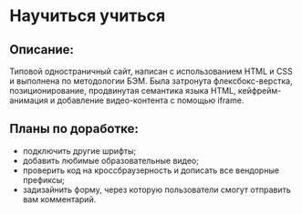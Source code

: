 # Научиться учиться

## Описание:
Типовой одностраничный сайт, написан с использованием HTML и CSS и выполнена по методологии БЭМ.
Была затронута флексбокс-верстка, позиционирование, продвинутая семантика языка HTML, кейфрейм-анимация  и добавление видео-контента с помощью iframe.

## Планы по доработке:
  - подключить другие шрифты;
  - добавить любимые образовательные видео;
  - проверить код на кроссбраузерность и дописать все вендорные префиксы;
  - задизайнить форму, через которую пользователи смогут отправить вам комментарий.
